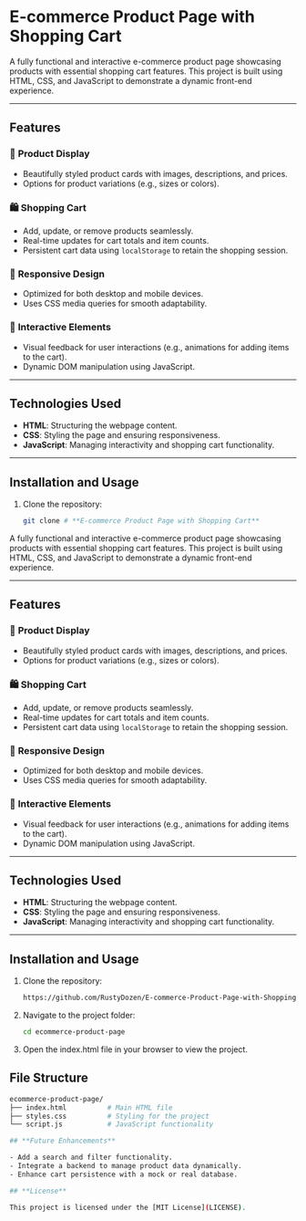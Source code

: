 # **E-commerce Product Page with Shopping Cart**

A fully functional and interactive e-commerce product page showcasing products with essential shopping cart features. This project is built using HTML, CSS, and JavaScript to demonstrate a dynamic front-end experience.

---

## **Features**

### 🛒 **Product Display**
- Beautifully styled product cards with images, descriptions, and prices.
- Options for product variations (e.g., sizes or colors).

### 🛍️ **Shopping Cart**
- Add, update, or remove products seamlessly.
- Real-time updates for cart totals and item counts.
- Persistent cart data using `localStorage` to retain the shopping session.

### 📱 **Responsive Design**
- Optimized for both desktop and mobile devices.
- Uses CSS media queries for smooth adaptability.

### 🎨 **Interactive Elements**
- Visual feedback for user interactions (e.g., animations for adding items to the cart).
- Dynamic DOM manipulation using JavaScript.

---

## **Technologies Used**

- **HTML**: Structuring the webpage content.
- **CSS**: Styling the page and ensuring responsiveness.
- **JavaScript**: Managing interactivity and shopping cart functionality.

---

## **Installation and Usage**

1. Clone the repository:
   ```bash
   git clone # **E-commerce Product Page with Shopping Cart**

A fully functional and interactive e-commerce product page showcasing products with essential shopping cart features. This project is built using HTML, CSS, and JavaScript to demonstrate a dynamic front-end experience.

---

## **Features**

### 🛒 **Product Display**
- Beautifully styled product cards with images, descriptions, and prices.
- Options for product variations (e.g., sizes or colors).

### 🛍️ **Shopping Cart**
- Add, update, or remove products seamlessly.
- Real-time updates for cart totals and item counts.
- Persistent cart data using `localStorage` to retain the shopping session.

### 📱 **Responsive Design**
- Optimized for both desktop and mobile devices.
- Uses CSS media queries for smooth adaptability.

### 🎨 **Interactive Elements**
- Visual feedback for user interactions (e.g., animations for adding items to the cart).
- Dynamic DOM manipulation using JavaScript.

---

## **Technologies Used**

- **HTML**: Structuring the webpage content.
- **CSS**: Styling the page and ensuring responsiveness.
- **JavaScript**: Managing interactivity and shopping cart functionality.

---

## **Installation and Usage**

1. Clone the repository:
   ```bash
   https://github.com/RustyDozen/E-commerce-Product-Page-with-Shopping-Cart.git
2. Navigate to the project folder:
    ```bash
   cd ecommerce-product-page
4. Open the index.html file in your browser to view the project.

## **File Structure**
   ```bash
   ecommerce-product-page/
├── index.html          # Main HTML file
├── styles.css          # Styling for the project
└── script.js           # JavaScript functionality

## **Future Enhancements**

- Add a search and filter functionality.
- Integrate a backend to manage product data dynamically.
- Enhance cart persistence with a mock or real database.

## **License**

This project is licensed under the [MIT License](LICENSE).

